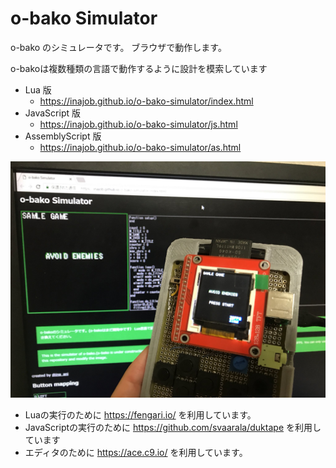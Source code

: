 # o-bako Simulator

o-bako のシミュレータです。
ブラウザで動作します。

o-bakoは複数種類の言語で動作するように設計を模索しています

- Lua 版
  - https://inajob.github.io/o-bako-simulator/index.html
- JavaScript 版
  - https://inajob.github.io/o-bako-simulator/js.html
- AssemblyScript 版
  - https://inajob.github.io/o-bako-simulator/as.html

![docs/screenshot](docs/ogp.jpg)

- Luaの実行のために https://fengari.io/ を利用しています。
- JavaScriptの実行のために https://github.com/svaarala/duktape を利用しています 
- エディタのために https://ace.c9.io/ を利用しています。

